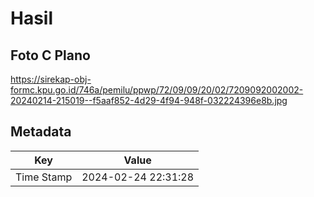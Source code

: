 # Hasil

## Foto C Plano

https://sirekap-obj-formc.kpu.go.id/746a/pemilu/ppwp/72/09/09/20/02/7209092002002-20240214-215019--f5aaf852-4d29-4f94-948f-032224396e8b.jpg


## Metadata

| Key        | Value               |
| ---------- | ------------------- |
| Time Stamp | 2024-02-24 22:31:28 |



